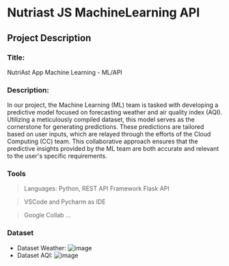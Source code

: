 # Nutriast JS MachineLearning API

## Project Description
### Title:
NutriAst App Machine Learning - ML/API
### Description:
In our project, the Machine Learning (ML) team is tasked with developing a predictive model focused on forecasting weather and air quality index (AQI). Utilizing a meticulously compiled dataset, this model serves as the cornerstone for generating predictions. These predictions are tailored based on user inputs, which are relayed through the efforts of the Cloud Computing (CC) team. This collaborative approach ensures that the predictive insights provided by the ML team are both accurate and relevant to the user's specific requirements.
### Tools
> Languages: Python, REST API Framework Flask API

> VSCode and Pycharm as IDE

> Google Collab
...
### Dataset
- Dataset Weather:
  ![image](https://github.com/Gonken-GN/capstone-ML/assets/58224930/e0dcd237-e078-4e6c-8865-06d81a27b01f)
- Dataset AQI:
  ![image](https://github.com/Gonken-GN/capstone-ML/assets/58224930/589800da-49f2-412b-ae25-6f88af081187)



